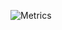 ![Metrics](https://metrics.lecoq.io/KomattaSorata?template=classic&isocalendar=1&tweets=1&isocalendar.duration=half-year&tweets.limit=5&tweets.user=komattasorata&config.timezone=Asia%2FTokyo&config.animated=true)
